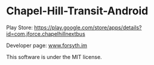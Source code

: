 Chapel-Hill-Transit-Android
===========================

Play Store: https://play.google.com/store/apps/details?id=com.jforce.chapelhillnextbus

Developer page: www.forsyth.im

This software is under the MIT license.
